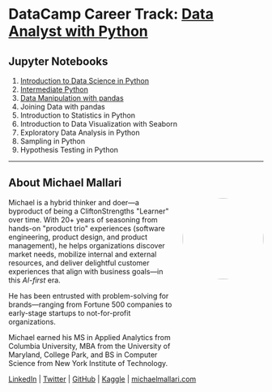 # DataCamp Career Track: <a href="https://app.datacamp.com/learn/career-tracks/data-analyst-with-python" target="_blank">Data Analyst with Python</a>

## Jupyter Notebooks

1. [Introduction to Data Science in Python](https://gist.github.com/michaelmallari/db51ca02ce570917cb8f39aa53697344)
1. [Intermediate Python](https://gist.github.com/michaelmallari/a8bb2afd8b1bae349c43a09571859381)
1. [Data Manipulation with pandas](https://gist.github.com/michaelmallari/72da10b6d5c28f01ffcacac2370d3ce7)
1. Joining Data with pandas
1. Introduction to Statistics in Python
1. Introduction to Data Visualization with Seaborn
1. Exploratory Data Analysis in Python
1. Sampling in Python
1. Hypothesis Testing in Python

---

## About Michael Mallari

<img src="https://www.michaelmallari.com/img/headshot.jpg" width="160" height="160" align="right" style="margin: 0px 0px 160px 20px; border-radius: 50%;" />

Michael is a hybrid thinker and doer—a byproduct of being a CliftonStrengths "Learner" over time. With 20+ years of seasoning from hands-on "product trio" experiences (software engineering, product design, and product management), he helps organizations discover market needs, mobilize internal and external resources, and deliver delightful customer experiences that align with business goals—in this *AI-first* era.

He has been entrusted with problem-solving for brands—ranging from Fortune 500 companies to early-stage startups to not-for-profit organizations.

Michael earned his MS in Applied Analytics from Columbia University, MBA from the University of Maryland, College Park, and BS in Computer Science from New York Institute of Technology.

<a href="https://www.linkedin.com/in/mmallari" target="_blank">LinkedIn</a> | <a href="https://twitter.com/MichaelMallari" target="_blank">Twitter</a> | <a href="https://github.com/michaelmallari" target="_blank">GitHub</a> | <a href="https://www.kaggle.com/michaelmallari" target="_blank">Kaggle</a> | <a href="https://www.michaelmallari.com" target="_blank">michaelmallari.com</a>
